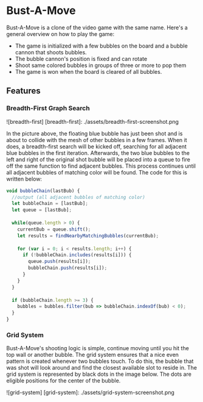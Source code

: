 # Bust-A-Move

Bust-A-Move is a clone of the video game with the same name. Here's a general overview on how to play the game:
* The game is initialized with a few bubbles on the board and a bubble cannon that shoots bubbles.
* The bubble cannon's position is fixed and can rotate
* Shoot same colored bubbles in groups of three or more to pop them
* The game is won when the board is cleared of all bubbles.

## Features

### Breadth-First Graph Search
![breadth-first]
[breadth-first]: ./assets/breadth-first-screenshot.png

In the picture above, the floating blue bubble has just been shot and is about to collide with the mesh of other bubbles in a few frames. When it does, a breadth-first search will be kicked off, searching for all adjacent blue bubbles in the first iteration. Afterwards, the two blue bubbles to the left and right of the original shot bubble will be placed into a queue to fire off the same function to find adjacent bubbles. This process continues until all adjacent bubbles of matching color will be found. The code for this is written below:

```js
void bubbleChain(lastBub) {
  //output (all adjacent bubbles of matching color)
  let bubbleChain = [lastBub];
  let queue = [lastBub];

  while(queue.length > 0) {
    currentBub = queue.shift();
    let results = findNearbyMatchingBubbles(currentBub);

    for (var i = 0; i < results.length; i++) {
      if (!bubbleChain.includes(results[i])) {
        queue.push(results[i]);
        bubbleChain.push(results[i]);
      }
    }
  }

  if (bubbleChain.length >= 3) {
    bubbles = bubbles.filter(bub => bubbleChain.indexOf(bub) < 0);
  }
}
```

### Grid System

Bust-A-Move's shooting logic is simple, continue moving until you hit the top wall or another bubble. The grid system ensures that a nice even pattern is created whenever two bubbles touch. To do this, the bubble that was shot will look around and find the closest available slot to reside in. The grid system is represented by black dots in the image below. The dots are eligible positions for the center of the bubble.

![grid-system]
[grid-system]: ./assets/grid-system-screenshot.png
